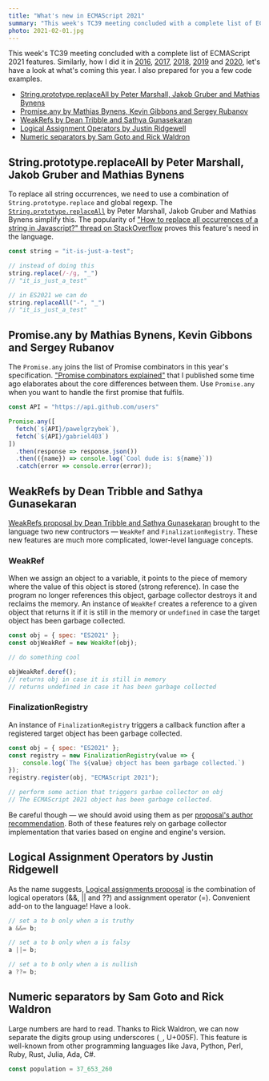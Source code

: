 ```yaml
---
title: "What's new in ECMAScript 2021"
summary: "This week's TC39 meeting concluded with a complete list of ECMAScript 2021 features. Similarly, how I do it every year, let's have a look at what's coming this year. I also prepared for you a few code examples."
photo: 2021-02-01.jpg
---
```


This week's TC39 meeting concluded with a complete list of ECMAScript 2021 features. Similarly, how I did it in [2016](/whats-new-in-ecmascript-2016-es7/), [2017](/whats-new-in-ecmascript-2017/), [2018](/whats-new-in-ecmascript-2018/), [2019](/whats-new-in-ecmascript-2019/) and [2020](/whats-new-in-ecmascript-2020/), let's have a look at what's coming this year. I also prepared for you a few code examples.

- [String.prototype.replaceAll by Peter Marshall, Jakob Gruber and Mathias Bynens](#stringprototypereplaceall-by-peter-marshall-jakob-gruber-and-mathias-bynens)
- [Promise.any by Mathias Bynens, Kevin Gibbons and Sergey Rubanov](#promiseany-by-mathias-bynens-kevin-gibbons-and-sergey-rubanov)
- [WeakRefs by Dean Tribble and Sathya Gunasekaran](#weakrefs-by-dean-tribble-and-sathya-gunasekaran)
- [Logical Assignment Operators by Justin Ridgewell](#logical-assignment-operators-by-justin-ridgewell)
- [Numeric separators by Sam Goto and Rick Waldron](#numeric-separators-by-sam-goto-and-rick-waldron)

## String.prototype.replaceAll by Peter Marshall, Jakob Gruber and Mathias Bynens

To replace all string occurrences, we need to use a combination of `String.prototype.replace` and global regexp. The [`String.prototype.replaceAll`](https://github.com/tc39/proposal-string-replaceall) by Peter Marshall, Jakob Gruber and Mathias Bynens simplify this. The popularity of ["How to replace all occurrences of a string in Javascript?" thread on StackOverflow](https://stackoverflow.com/questions/1144783/how-to-replace-all-occurrences-of-a-string-in-javascript) proves this feature's need in the language.

```js
const string = "it-is-just-a-test";

// instead of doing this
string.replace(/-/g, "_")
// "it_is_just_a_test"

// in ES2021 we can do
string.replaceAll("-", "_")
// "it_is_just_a_test"
```

## Promise.any by Mathias Bynens, Kevin Gibbons and Sergey Rubanov

The `Promise.any` joins the list of Promise combinators in this year's specification. ["Promise combinators explained"](https://pawelgrzybek.com/promise-combinators-explained/) that I published some time ago elaborates about the core differences between them. Use `Promise.any` when you want to handle the first promise that fulfils.

```js
const API = "https://api.github.com/users"

Promise.any([
  fetch(`${API}/pawelgrzybek`),
  fetch(`${API}/gabriel403`)
])
  .then(response => response.json())
  .then(({name}) => console.log(`Cool dude is: ${name}`))
  .catch(error => console.error(error));
```

## WeakRefs by Dean Tribble and Sathya Gunasekaran

[WeakRefs proposal by Dean Tribble and Sathya Gunasekaran](https://github.com/tc39/proposal-weakrefs) brought to the language two new contructors — `WeakRef` and `FinalizationRegistry`. These new features are much more complicated, lower-level language concepts.

### WeakRef

When we assign an object to a variable, it points to the piece of memory where the value of this object is stored (strong reference). In case the program no longer references this object, garbage collector destroys it and reclaims the memory. An instance of `WeakRef` creates a reference to a given object that returns it if it is still in the memory or `undefined` in case the target object has been garbage collected.

```js
const obj = { spec: "ES2021" };
const objWeakRef = new WeakRef(obj);

// do something cool

objWeakRef.deref();
// returns obj in case it is still in memory
// returns undefined in case it has been garbage collected
```

### FinalizationRegistry

An instance of `FinalizationRegistry` triggers a callback function after a registered target object has been garbage collected. 

```js
const obj = { spec: "ES2021" };
const registry = new FinalizationRegistry(value => {
    console.log(`The ${value} object has been garbage collected.`)
});
registry.register(obj, "ECMAScript 2021");

// perform some action that triggers garbae collector on obj
// The ECMAScript 2021 object has been garbage collected.
```

Be careful though — we should avoid using them as per [proposal's author recommendation](https://github.com/tc39/proposal-weakrefs#a-note-of-caution). Both of these features rely on garbage collector implementation that varies based on engine and engine's version.

## Logical Assignment Operators by Justin Ridgewell

As the name suggests, [Logical assignments proposal](https://github.com/tc39/proposal-logical-assignment) is the combination of logical operators (&&, || and ??) and assignment operator (=). Convenient add-on to the language! Have a look.

```js
// set a to b only when a is truthy
a &&= b;
```

```js
// set a to b only when a is falsy
a ||= b;
```

```js
// set a to b only when a is nullish
a ??= b;
```

## Numeric separators by Sam Goto and Rick Waldron

Large numbers are hard to read. Thanks to Rick Waldron, we can now separate the digits group using underscores (`_`, U+005F). This feature is well-known from other programming languages like Java, Python, Perl, Ruby, Rust, Julia, Ada, C#.

```js
const population = 37_653_260
```
